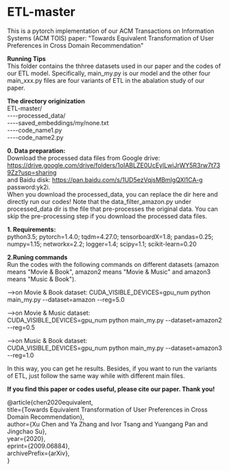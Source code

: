# ETL-master
This is a pytorch implementation of our ACM Transactions on Information Systems (ACM TOIS) paper: "Towards Equivalent Transformation of User Preferences in Cross Domain Recommendation"   

**Running Tips**  
This folder contains the thhree datasets used in our paper and the codes of our ETL model. Specifically, main_my.py is our model and the other four main_xxx.py files are four variants of ETL in the abalation study of our paper.  

**The directory originization**  
ETL-master/  
----processed_data/  
----saved_embeddings/my/none.txt  
----code_name1.py  
----code_name2.py 

**0. Data preparation:**  
Download the processed data files from Google drive: https://drive.google.com/drive/folders/1oIABLZE0UcEylLwiJrWY5R3rw7t739Zz?usp=sharing   
and Baidu disk: https://pan.baidu.com/s/1UD5ezVqjsMBmIgQXl1CA-g  password:yk2i.  
When you download the processed_data, you can replace the dir here and directly run our codes! Note that the data_filter_amazon.py under processed_data dir is the file that pre-processes the original data. You can skip the pre-processing step if you download the processed data files.

**1. Requirements:**  
python3.5; pytorch=1.4.0; tqdm=4.27.0; tensorboardX=1.8; pandas=0.25; numpy=1.15; networkx=2.2; logger=1.4; scipy=1.1; scikit-learn=0.20   

**2.Runing commands**  
Run the codes with the following commands on different datasets (amazon means "Movie & Book", amazon2 means "Movie & Music" and amazon3 means "Music & Book").  

-->on Movie & Book dataset: 
CUDA_VISIBLE_DEVICES=gpu_num python main_my.py --dataset=amazon --reg=5.0  

-->on Movie & Music dataset:  
CUDA_VISIBLE_DEVICES=gpu_num python main_my.py --dataset=amazon2 --reg=0.5  

-->on Music & Book dataset:  
CUDA_VISIBLE_DEVICES=gpu_num python main_my.py --dataset=amazon3 --reg=1.0  

In this way, you can get he results. Besides, if you want to run the variants of ETL, just follow the same way while with different main files.  

**If you find this paper or codes useful, please cite our paper. Thank you!**


@article{chen2020equivalent,  
      title={Towards Equivalent Transformation of User Preferences in Cross Domain Recommendation},   
      author={Xu Chen and Ya Zhang and Ivor Tsang and Yuangang Pan and Jingchao Su},  
      year={2020},  
      eprint={2009.06884},  
      archivePrefix={arXiv},  
}  

